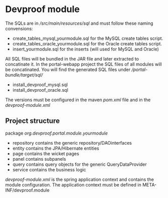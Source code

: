 Devproof module
===============

The SQLs are in */src/main/resources/sql* and must follow these naming convensions:

* create_tables_mysql_yourmodule.sql for the MySQL create tables script.
* create_tables_oracle_yourmodule.sql for the Oracle create tables script.
* insert_yourmodule.sql for the inserts (will used for MySQL and Oracle)

All SQL files will be bundled in the JAR file and later extracted to concatinate it. 
In the portal-webapp project the SQL files of all modules will be concatinated.
You will find the generated SQL files under */portal-bundle/target/sql/*

* install_devproof_mysql.sql
* install_devproof_oracle.sql

The versions must be configured in the maven *pom.xml* file and in the *devproof-module.xml*

Project structure
-----------------------

package *org.devproof.portal.module.yourmodule*

* repository contains the generic repository/DAOinterfaces
* entity contains the JPA/Hibernate entities
* page contains the wicket pages
* panel contains subpanels
* query contains query objects for the generic QueryDataProvider
* service contains the business logic

*devproof-module.xml* is the spring application context and contains the module configuration.
The application context must be defined in META-INF/devproof.module